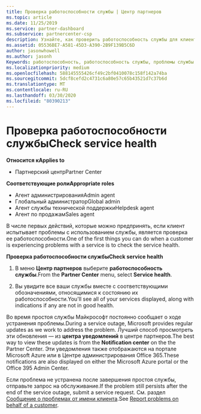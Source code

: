```yaml
---
title: Проверка работоспособности службы | Центр партнеров
ms.topic: article
ms.date: 11/25/2019
ms.service: partner-dashboard
ms.subservice: partnercenter-csp
description: Узнайте, как проверить работоспособность службы для клиента при возникновении проблем со службой.
ms.assetid: 05536BE7-A581-45D3-A390-2B9F139B5C6D
author: jasonwhowell
ms.author: jasonh
Keywords: работоспособность, работоспособность службы, проблемы службы
ms.localizationpriority: medium
ms.openlocfilehash: 588145555426cf49c2bf0410078c158f142a74ba
ms.sourcegitcommit: 5dcf8cefd2c4731c6a80e57c65b43521d7c37b6d
ms.translationtype: MT
ms.contentlocale: ru-RU
ms.lasthandoff: 03/30/2020
ms.locfileid: "80390213"
---
```

# <a name="check-service-health"></a><span data-ttu-id="42ead-104">Проверка работоспособности службы</span><span class="sxs-lookup"><span data-stu-id="42ead-104">Check service health</span></span>

<span data-ttu-id="42ead-105">**Относится к**</span><span class="sxs-lookup"><span data-stu-id="42ead-105">**Applies to**</span></span>

- <span data-ttu-id="42ead-106">Партнерский центр</span><span class="sxs-lookup"><span data-stu-id="42ead-106">Partner Center</span></span>

<span data-ttu-id="42ead-107">**Соответствующие роли**</span><span class="sxs-lookup"><span data-stu-id="42ead-107">**Appropriate roles**</span></span>

- <span data-ttu-id="42ead-108">Агент администрирования</span><span class="sxs-lookup"><span data-stu-id="42ead-108">Admin agent</span></span>
- <span data-ttu-id="42ead-109">Глобальный администратор</span><span class="sxs-lookup"><span data-stu-id="42ead-109">Global admin</span></span>
- <span data-ttu-id="42ead-110">Агент службы технической поддержки</span><span class="sxs-lookup"><span data-stu-id="42ead-110">Helpdesk agent</span></span>
- <span data-ttu-id="42ead-111">Агент по продажам</span><span class="sxs-lookup"><span data-stu-id="42ead-111">Sales agent</span></span>

<span data-ttu-id="42ead-112">В числе первых действий, которые можно предпринять, если клиент испытывает проблемы с использованием службы, является проверка ее работоспособности.</span><span class="sxs-lookup"><span data-stu-id="42ead-112">One of the first things you can do when a customer is experiencing problems with a service is to check the service health.</span></span>

<span data-ttu-id="42ead-113">**Проверка работоспособности службы**</span><span class="sxs-lookup"><span data-stu-id="42ead-113">**Check service health**</span></span>

1.  <span data-ttu-id="42ead-114">В меню **Центр партнеров** выберите **работоспособность службы**.</span><span class="sxs-lookup"><span data-stu-id="42ead-114">From the **Partner Center** menu, select **Service health**.</span></span> 

2.  <span data-ttu-id="42ead-115">Вы увидите все ваши службы вместе с соответствующими обозначениями, относящимися к состоянию их работоспособности.</span><span class="sxs-lookup"><span data-stu-id="42ead-115">You'll see all of your services displayed, along with indications if any are not in good health.</span></span> 

<span data-ttu-id="42ead-116">Во время простоя службы Майкрософт постоянно сообщает о ходе устранения проблемы.</span><span class="sxs-lookup"><span data-stu-id="42ead-116">During a service outage, Microsoft provides regular updates as we work to address the problem.</span></span> <span data-ttu-id="42ead-117">Лучший способ просмотреть эти обновления — из **центра уведомлений** в центре партнеров.</span><span class="sxs-lookup"><span data-stu-id="42ead-117">The best way to view these updates is from the **Notification center** on the the Partner Center.</span></span> <span data-ttu-id="42ead-118">Эти уведомления также отображаются на портале Microsoft Azure или в Центре администрирования Office 365.</span><span class="sxs-lookup"><span data-stu-id="42ead-118">These notifications are also displayed on either the Microsoft Azure portal or the Office 395 Admin Center.</span></span>

<span data-ttu-id="42ead-119">Если проблема не устранена после завершения простоя службы, отправьте запрос на обслуживание.</span><span class="sxs-lookup"><span data-stu-id="42ead-119">If the problem still persists after the end of the service outage, submit a service request.</span></span> <span data-ttu-id="42ead-120">См. раздел [Сообщение о проблемах от имени клиента](report-problems-on-behalf-of-a-customer.md).</span><span class="sxs-lookup"><span data-stu-id="42ead-120">See [Report problems on behalf of a customer](report-problems-on-behalf-of-a-customer.md).</span></span>

 

 



